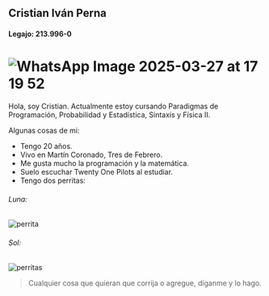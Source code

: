 ## Cristian Iván Perna
#### Legajo: 213.996-0

![WhatsApp Image 2025-03-27 at 17 19 52](https://github.com/user-attachments/assets/0dc94795-4c9d-40f4-9353-45730a273161)
===
Hola, soy Cristian. Actualmente estoy cursando Paradigmas de Programación, Probabilidad y Estadística, Sintaxis y Física II. 

Algunas cosas de mi:

- Tengo 20 años.
- Vivo en Martín Coronado, Tres de Febrero.
- Me gusta mucho la programación y la matemática.
- Suelo escuchar Twenty One Pilots al estudiar.
- Tengo dos perritas: 

###### Luna:
![perrita](https://github.com/user-attachments/assets/2f3bca13-c41e-408e-81b6-ebb6acca89fe)

###### Sol:
![perritas](https://github.com/user-attachments/assets/82644a23-f98d-4ab2-8f9e-08e28b671f70)





> Cualquier cosa que quieran que corrija o agregue, díganme y lo hago. 



